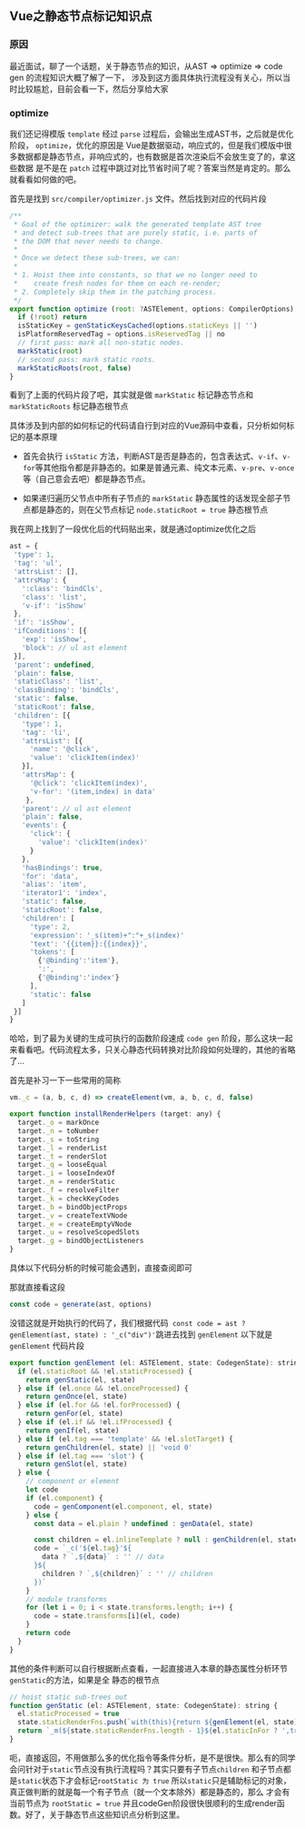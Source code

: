 Vue之静态节点标记知识点
---

### 原因

最近面试，聊了一个话题，关于静态节点的知识，从AST => optimize => code gen 的流程知识大概了解了一下，
涉及到这方面具体执行流程没有关心，所以当时比较尴尬，目前会看一下，然后分享给大家

### optimize

我们还记得模版 `template` 经过 `parse` 过程后，会输出生成AST书，之后就是优化阶段， `optimize`，优化的原因是
Vue是数据驱动，响应式的，但是我们模版中很多数据都是静态节点，非响应式的，也有数据是首次渲染后不会放生变了的，拿这些数据
是不是在 `patch` 过程中跳过对比节省时间了呢？答案当然是肯定的。那么就看看如何做的吧。

首先是找到 `src/compiler/optimizer.js` 文件。然后找到对应的代码片段

```javascript
/**
 * Goal of the optimizer: walk the generated template AST tree
 * and detect sub-trees that are purely static, i.e. parts of
 * the DOM that never needs to change.
 *
 * Once we detect these sub-trees, we can:
 *
 * 1. Hoist them into constants, so that we no longer need to
 *    create fresh nodes for them on each re-render;
 * 2. Completely skip them in the patching process.
 */
export function optimize (root: ?ASTElement, options: CompilerOptions) {
  if (!root) return
  isStaticKey = genStaticKeysCached(options.staticKeys || '')
  isPlatformReservedTag = options.isReservedTag || no
  // first pass: mark all non-static nodes.
  markStatic(root)
  // second pass: mark static roots.
  markStaticRoots(root, false)
}
```
 看到了上面的代码片段了吧，其实就是做 `markStatic` 标记静态节点和 `markStaticRoots` 标记静态根节点
 
 具体涉及到内部的如何标记的代码请自行到对应的Vue源码中查看，只分析如何标记的基本原理
 
 + 首先会执行 `isStatic` 方法，判断AST是否是静态的，包含表达式、`v-if`、`v-for`等其他指令都是非静态的。如果是普通元素、纯文本元素、`v-pre`、`v-once`等（自己意会去吧）都是静态节点。
 
 + 如果递归遍历父节点中所有子节点的 `markStatic` 静态属性的话发现全部子节点都是静态的，则在父节点标记 `node.staticRoot = true` 静态根节点
 
 我在网上找到了一段优化后的代码贴出来，就是通过optimize优化之后
 
 ```javascript
ast = {
  'type': 1,
  'tag': 'ul',
  'attrsList': [],
  'attrsMap': {
    ':class': 'bindCls',
    'class': 'list',
    'v-if': 'isShow'
  },
  'if': 'isShow',
  'ifConditions': [{
    'exp': 'isShow',
    'block': // ul ast element
  }],
  'parent': undefined,
  'plain': false,
  'staticClass': 'list',
  'classBinding': 'bindCls',
  'static': false,
  'staticRoot': false,
  'children': [{
    'type': 1,
    'tag': 'li',
    'attrsList': [{
      'name': '@click',
      'value': 'clickItem(index)'
    }],
    'attrsMap': {
      '@click': 'clickItem(index)',
      'v-for': '(item,index) in data'
     },
    'parent': // ul ast element
    'plain': false,
    'events': {
      'click': {
        'value': 'clickItem(index)'
      }
    },
    'hasBindings': true,
    'for': 'data',
    'alias': 'item',
    'iterator1': 'index',
    'static': false,
    'staticRoot': false,
    'children': [
      'type': 2,
      'expression': '_s(item)+":"+_s(index)'
      'text': '{{item}}:{{index}}',
      'tokens': [
        {'@binding':'item'},
        ':',
        {'@binding':'index'}
      ],
      'static': false
    ]
  }]
}
```

哈哈，到了最为关键的生成可执行的函数阶段速成 `code gen` 阶段，那么这块一起来看看吧。代码流程太多，只关心静态代码转换对比阶段如何处理的，其他的省略了...


首先是补习一下一些常用的简称

```javascript
vm._c = (a, b, c, d) => createElement(vm, a, b, c, d, false)

export function installRenderHelpers (target: any) {
  target._o = markOnce
  target._n = toNumber
  target._s = toString
  target._l = renderList
  target._t = renderSlot
  target._q = looseEqual
  target._i = looseIndexOf
  target._m = renderStatic
  target._f = resolveFilter
  target._k = checkKeyCodes
  target._b = bindObjectProps
  target._v = createTextVNode
  target._e = createEmptyVNode
  target._u = resolveScopedSlots
  target._g = bindObjectListeners
}
```

具体以下代码分析的时候可能会遇到，直接查阅即可

那就直接看这段

```javascript
const code = generate(ast, options)
```

没错这就是开始执行的代码了，我们根据代码` const code = ast ? genElement(ast, state) : '_c("div")'`跳进去找到 `genElement`
以下就是 `genElement` 代码片段

```javascript
export function genElement (el: ASTElement, state: CodegenState): string {
  if (el.staticRoot && !el.staticProcessed) {
    return genStatic(el, state)
  } else if (el.once && !el.onceProcessed) {
    return genOnce(el, state)
  } else if (el.for && !el.forProcessed) {
    return genFor(el, state)
  } else if (el.if && !el.ifProcessed) {
    return genIf(el, state)
  } else if (el.tag === 'template' && !el.slotTarget) {
    return genChildren(el, state) || 'void 0'
  } else if (el.tag === 'slot') {
    return genSlot(el, state)
  } else {
    // component or element
    let code
    if (el.component) {
      code = genComponent(el.component, el, state)
    } else {
      const data = el.plain ? undefined : genData(el, state)

      const children = el.inlineTemplate ? null : genChildren(el, state, true)
      code = `_c('${el.tag}'${
        data ? `,${data}` : '' // data
      }${
        children ? `,${children}` : '' // children
      })`
    }
    // module transforms
    for (let i = 0; i < state.transforms.length; i++) {
      code = state.transforms[i](el, code)
    }
    return code
  }
}
```
其他的条件判断可以自行根据断点查看，一起直接进入本章的静态属性分析环节`genStatic`的方法，如果是全
静态的根节点

```javascript
// hoist static sub-trees out
function genStatic (el: ASTElement, state: CodegenState): string {
  el.staticProcessed = true
  state.staticRenderFns.push(`with(this){return ${genElement(el, state)}}`)
  return `_m(${state.staticRenderFns.length - 1}${el.staticInFor ? ',true' : ''})`
}
```
呃，直接返回，不用做那么多的优化指令等条件分析，是不是很快。那么有的同学会问针对于`static`节点没有执行流程吗？其实只要有子节点`children`
和子节点都是`static`状态下才会标记`rootStatic 为 true` 所以`static`只是辅助标记的对象，真正做判断的就是每一个有子节点（就一个文本除外）都是静态的，那么
才会有当前节点为 `rootStatic = true` 并且codeGen阶段很快很顺利的生成render函数。好了，关于静态节点这些知识点分析到这里。